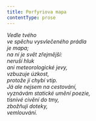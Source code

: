 ```yaml
---
title: Porfyriova mapa
contentType: prose
---
```


<section>

_Vedle tvého  
ve spěchu vysvlečeného prádla  
je mapa;  
na ní je svět zřejmější:  
neruší hluk  
ani meteorologické jevy,  
vzbuzuje úzkost,  
protože jí chybí vtip.  
Já ale nejsem na cestování,  
vyznávám statické umění poezie,  
tísnivé civění do tmy,  
zbožňuji doteky,  
vemlouvání._

</section>
